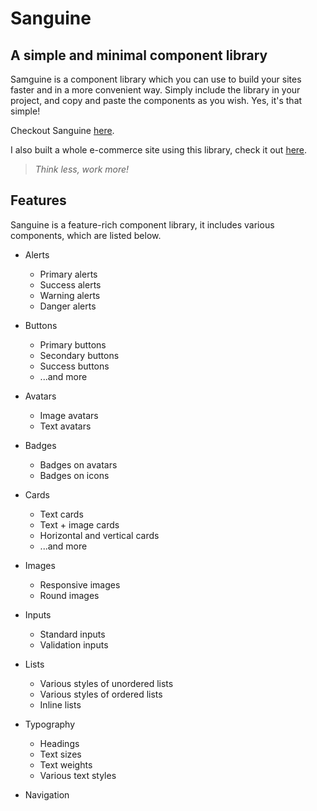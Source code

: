 # Sanguine

## A simple and minimal component library

Samguine is a component library which you can use to build your sites faster and in a more convenient way. Simply include the library in your project, and copy and paste the components as you wish. Yes, it's that simple!

Checkout Sanguine [here][sanguine].

I also built a whole e-commerce site using this library, check it out [here][sanguine-store].

> _Think less, work more!_

## Features

Sanguine is a feature-rich component library, it includes various components, which are listed below.

- Alerts

  - Primary alerts
  - Success alerts
  - Warning alerts
  - Danger alerts

- Buttons

  - Primary buttons
  - Secondary buttons
  - Success buttons
  - ...and more

- Avatars

  - Image avatars
  - Text avatars

- Badges

  - Badges on avatars
  - Badges on icons

- Cards

  - Text cards
  - Text + image cards
  - Horizontal and vertical cards
  - ...and more

- Images

  - Responsive images
  - Round images

- Inputs

  - Standard inputs
  - Validation inputs

- Lists

  - Various styles of unordered lists
  - Various styles of ordered lists
  - Inline lists

- Typography

  - Headings
  - Text sizes
  - Text weights
  - Various text styles

- Navigation

[sanguine]: https://google.com
[sanguine-store]: https://inspiring-shockley-7171f7.netlify.app
